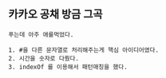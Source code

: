 ## 카카오 공채 방금 그곡

    푸는데 아주 애를먹었다.

    1. #을 다른 문자열로 처리해주는게 핵심 아이디어였다.
    2. 시간을 숫자로 다뤘다.
    3. indexOf 를 이용해서 패턴매칭을 했다.